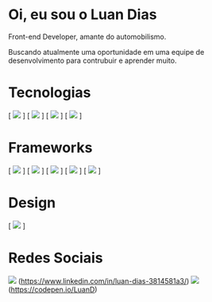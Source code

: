 # Oi, eu sou o Luan Dias

Front-end Developer, amante do automobilismo.

Buscando atualmente uma oportunidade em uma equipe de desenvolvimento para contrubuir e aprender muito.

# Tecnologias

[ <img src="https://img.shields.io/badge/HTML5-E34F26?style=for-the-badge&logo=html5&logoColor=white"/> ]
[ <img src="https://img.shields.io/badge/JavaScript-F7DF1E?style=for-the-badge&logo=javascript&logoColor=black" /> ]
[ <img src="https://img.shields.io/badge/MySQL-00000F?style=for-the-badge&logo=mysql&logoColor=white" /> ]
[ <img src="https://img.shields.io/badge/SQLite-07405E?style=for-the-badge&logo=sqlite&logoColor=white" /> ]


# Frameworks

[ <img src="https://img.shields.io/badge/Node.js-43853D?style=for-the-badge&logo=node-dot-js&logoColor=white" /> ]
[ <img src="https://img.shields.io/badge/npm-CB3837?style=for-the-badge&logo=npm&logoColor=white" /> ]
[ <img src="https://img.shields.io/badge/Yarn-2C8EBB?style=for-the-badge&logo=yarn&logoColor=white" /> ]
[ <img src="https://img.shields.io/badge/Bootstrap-563D7C?style=for-the-badge&logo=bootstrap&logoColor=white" /> ]
[ <img src="https://img.shields.io/badge/Git-F05032?style=for-the-badge&logo=git&logoColor=white" /> ]

# Design

[ <img src="https://img.shields.io/badge/Figma-F24E1E?style=for-the-badge&logo=figma&logoColor=white" /> ]

# Redes Sociais

<img src="https://img.shields.io/badge/LinkedIn-0077B5?style=for-the-badge&logo=linkedin&logo" /> (https://www.linkedin.com/in/luan-dias-3814581a3/)
<img src="https://img.shields.io/badge/Codepen-000000?style=for-the-badge&logo=codepen&logoColor=white" /> (https://codepen.io/LuanD)